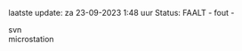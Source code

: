laatste update: 
za 23-09-2023  1:48   uur 
Status: FAALT - fout - 
<div class="service R">svn</div><div class="service Y">microstation</div>